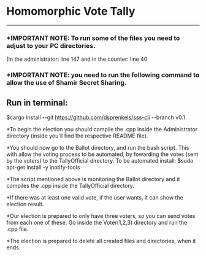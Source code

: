 # Homomorphic Vote Tally
--------------------------
### *IMPORTANT NOTE: To run some of the files you need to adjust to your PC directories. 
(In the administrator: line 147  and in the counter: line 40
### *IMPORTANT NOTE: you need to run the following command to allow the use of Shamir Secret Sharing. 
## Run in terminal:
$cargo install --git https://github.com/dsprenkels/sss-cli --branch v0.1

*To begin the election you should compile the .cpp inside the
Administrator directory (inside you'll find the respective README file).

*You should now go to the Ballot directory, and run the bash script. This with allow
the voting process to be automated, by fowarding the votes (sent by the voters) to the 
TallyOfficial directory.
To be automated install:
$sudo apt-get install -y inotify-tools

*The script mentioned above is monitoring the Ballot directory and it compiles the .cpp inside the 
TallyOfficial directory.

*If there was at least one valid vote, if the user wants, it can show the election result.

*Our election is prepared to only have three voters, so you can send votes from each one of
these. Go inside the Voter(1,2,3) directory and run the .cpp file.

*The election is prepared to delete all created files and directories, when it ends.
